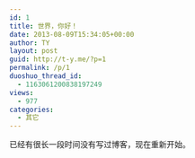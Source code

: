 ```yaml
---
id: 1
title: 世界，你好！
date: 2013-08-09T15:34:05+00:00
author: TY
layout: post
guid: http://t-y.me/?p=1
permalink: /p/1
duoshuo_thread_id:
  - 1163061200838197249
views:
  - 977
categories:
  - 其它
---
```

已经有很长一段时间没有写过博客，现在重新开始。